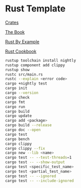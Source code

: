 # Rust Template

[Crates](https://crates.io)

[The Book](https://doc.rust-lang.org/stable/book/title-page.html)

[Rust By Example](https://doc.rust-lang.org/stable/rust-by-example)

[Rust Cookbook](https://rust-lang-nursery.github.io/rust-cookbook/about.html)

```sh
rustup toolchain install nightly
rustup component add clippy
rustup show
rustc src/main.rs
rustc --explain <error code>
cargo +nightly test
cargo init
cargo --version
cargo check
cargo fmt
cargo run
cargo build
cargo update
cargo add <package>
cargo build --release
cargo doc --open
cargo test
cargo bench
cargo clippy
cargo clippy --fix
cargo new --lib <name>
cargo test -- --test-threads=1
cargo test -- --show-output
cargo test <specific_test_name>
cargo test <partial_test_name>
cargo test -- --ignored
cargo test -- --include-ignored
```
